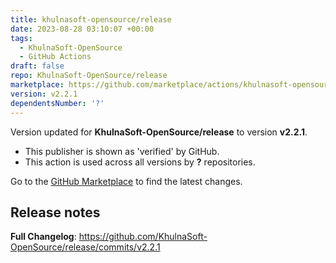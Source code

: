 ```yaml
---
title: khulnasoft-opensource/release
date: 2023-08-28 03:10:07 +00:00
tags:
  - KhulnaSoft-OpenSource
  - GitHub Actions
draft: false
repo: KhulnaSoft-OpenSource/release
marketplace: https://github.com/marketplace/actions/khulnasoft-opensource-release
version: v2.2.1
dependentsNumber: '?'
---
```



Version updated for **KhulnaSoft-OpenSource/release** to version **v2.2.1**.
- This publisher is shown as 'verified' by GitHub.
- This action is used across all versions by **?** repositories.

Go to the [GitHub Marketplace](https://github.com/marketplace/actions/khulnasoft-opensource-release) to find the latest changes.

## Release notes

**Full Changelog**: https://github.com/KhulnaSoft-OpenSource/release/commits/v2.2.1
